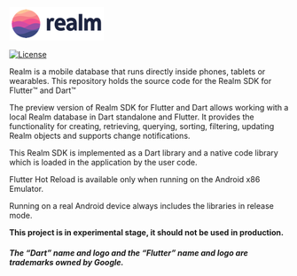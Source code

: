 ![Realm](logo.png)

[![License](https://img.shields.io/badge/License-Apache-blue.svg)](LICENSE)

Realm is a mobile database that runs directly inside phones, tablets or wearables.
This repository holds the source code for the Realm SDK for Flutter™ and Dart™

The preview version of Realm SDK for Flutter and Dart allows working with a local Realm database in Dart standalone and Flutter. It provides the functionality for creating, retrieving, querying, sorting, filtering, updating Realm objects and supports change notifications.

This Realm SDK is implemented as a Dart library and a native code library which is loaded in the application by the user code. 

Flutter Hot Reload is available only when running on the Android x86 Emulator.

Running on a real Android device always includes the libraries in release mode.

**This project is in experimental stage, it should not be used in production.**

##### The “Dart” name and logo and the “Flutter” name and logo are trademarks owned by Google. 
